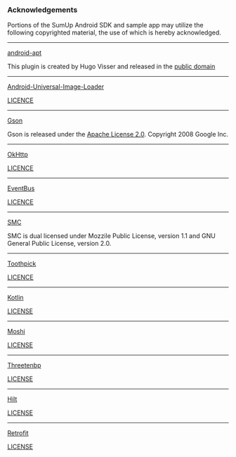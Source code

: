 ### Acknowledgements

Portions of the SumUp Android SDK and sample app may utilize the following copyrighted material, the use of which is hereby acknowledged.

---

[android-apt](https://bitbucket.org/hvisser/android-apt)

This plugin is created by Hugo Visser and released in the [public domain](http://unlicense.org/)

---

[Android-Universal-Image-Loader](https://github.com/nostra13/Android-Universal-Image-Loader)

[LICENCE](https://github.com/nostra13/Android-Universal-Image-Loader/blob/master/LICENSE)

---

[Gson](https://github.com/google/gson/)

Gson is released under the [Apache License 2.0](http://www.apache.org/licenses/LICENSE-2.0). Copyright 2008 Google Inc.

---

[OkHttp](https://github.com/square/okhttp)

[LICENCE](https://github.com/square/okhttp/blob/master/LICENSE.txt)

---

[EventBus](https://github.com/greenrobot/EventBus)

[LICENCE](https://github.com/greenrobot/EventBus/blob/master/LICENSE)

---

[SMC](http://smc.sourceforge.net/)

SMC is dual licensed under Mozzile Public License, version 1.1 and GNU General Public License, version 2.0.

---

[Toothpick](https://github.com/stephanenicolas/toothpick/)

[LICENCE](https://github.com/stephanenicolas/toothpick/blob/master/LICENSE)

---

[Kotlin](https://github.com/JetBrains/kotlin)

[LICENSE](https://github.com/JetBrains/kotlin/blob/master/license/LICENSE.txt)

---

[Moshi](https://github.com/square/moshi)

[LICENSE](https://github.com/square/moshi/blob/master/LICENSE.txt)

---

[Threetenbp](https://github.com/ThreeTen/threetenbp)

[LICENSE](https://github.com/ThreeTen/threetenbp/blob/master/LICENSE.txt)

---

[Hilt](https://github.com/googlecodelabs/android-hilt)

[LICENSE](https://github.com/googlecodelabs/android-hilt/blob/main/LICENSE)

---

[Retrofit](https://github.com/square/retrofit)

[LICENSE](https://github.com/square/retrofit/blob/master/LICENSE.txt)


